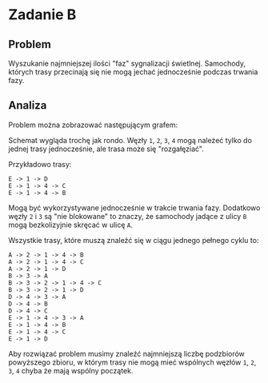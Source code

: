 # Zadanie B

## Problem

Wyszukanie najmniejszej ilości "faz" sygnalizacji świetlnej. Samochody, których trasy przecinają się nie mogą jechać jednocześnie podczas trwania fazy.

## Analiza

Problem można zobrazować następującym grafem:



Schemat wygląda trochę jak rondo. Węzły `1`, `2`, `3`, `4` mogą należeć tylko do jednej trasy jednocześnie, ale trasa może się "rozgałęziać".

Przykładowo trasy:

```text
E -> 1 -> D
E -> 1 -> 4 -> C
E -> 1 -> 4 -> B
```

Mogą być wykorzystywane jednocześnie w trakcie trwania fazy. Dodatkowo węzły `2` i `3` są "nie blokowane" to znaczy, że samochody jadące z ulicy `B` mogą bezkolizyjnie skręcać w ulicę `A`.

Wszystkie trasy, które muszą znaleźć się w ciągu jednego pełnego cyklu to:

```text
A -> 2 -> 1 -> 4 -> B
A -> 2 -> 1 -> 4 -> C
A -> 2 -> 1 -> D
B -> 3 -> A
B -> 3 -> 2 -> 1 -> 4 -> C
B -> 3 -> 2 -> 1 -> D
D -> 4 -> 3 -> A
D -> 4 -> B
D -> 4 -> C
E -> 1 -> 4 -> 3 -> A
E -> 1 -> 4 -> B
E -> 1 -> 4 -> C
E -> 1 -> D
```

Aby rozwiązać problem musimy znaleźć najmniejszą liczbę podzbiorów powyższego zbioru, w którym trasy nie mogą mieć wspólnych węzłów `1`, `2`, `3`, `4` chyba że mają wspólny początek.